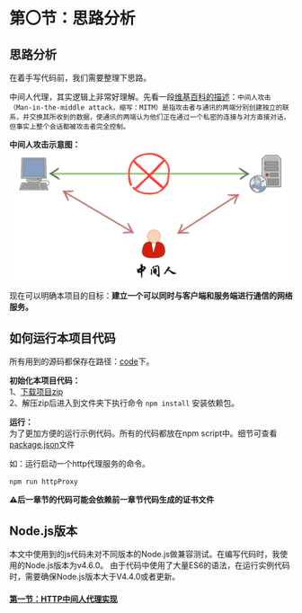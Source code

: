 # 第〇节：思路分析

思路分析
--------

在着手写代码前，我们需要整理下思路。

中间人代理，其实逻辑上非常好理解。先看一段[维基百科的描述](https://zh.wikipedia.org/wiki/%E4%B8%AD%E9%97%B4%E4%BA%BA%E6%94%BB%E5%87%BB)：`中间人攻击（Man-in-the-middle attack，缩写：MITM）是指攻击者与通讯的两端分别创建独立的联系，并交换其所收到的数据，使通讯的两端认为他们正在通过一个私密的连接与对方直接对话，但事实上整个会话都被攻击者完全控制。`  

**中间人攻击示意图：**  
<img src="img/Chapter0/MITM.png" width="650px" />

现在可以明确本项目的目标：**建立一个可以同时与客户端和服务端进行通信的网络服务。**

如何运行本项目代码
--------
所有用到的源码都保存在路径：[code](../code)下。

**初始化本项目代码：**  
1、[下载项目zip](https://github.com/wuchangming/https-mitm-proxy-handbook/archive/master.zip)  
2、解压zip后进入到文件夹下执行命令 `npm install` 安装依赖包。

**运行：**  
为了更加方便的运行示例代码。所有的代码都放在npm script中。细节可查看[package.json](../package.json)文件

如：运行启动一个http代理服务的命令。
```
npm run httpProxy
```
**⚠️后一章节的代码可能会依赖前一章节代码生成的证书文件**

Node.js版本
--------

本文中使用到的js代码未对不同版本的Node.js做兼容测试。在编写代码时，我使用的Node.js版本为v4.6.0。 由于代码中使用了大量ES6的语法，在运行实例代码时，需要确保Node.js版本大于V4.4.0或者更新。


#### [第一节：HTTP中间人代理实现](./Chapter1.md)
